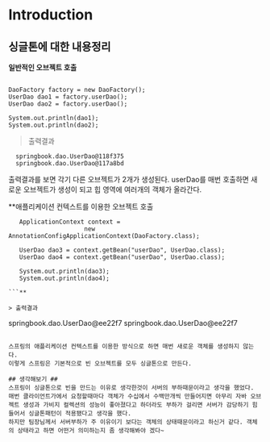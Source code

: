 # Introduction #

## 싱글톤에 대한 내용정리 ##

**일반적인 오브젝트 호출**

```

DaoFactory factory = new DaoFactory();
UserDao dao1 = factory.userDao();
UserDao dao2 = factory.userDao();

System.out.println(dao1);
System.out.println(dao2);

```

> 출력결과
```
  springbook.dao.UserDao@118f375
  springbook.dao.UserDao@117a8bd
```

출력결과를 보면 각기 다른 오브젝트가 2개가 생성된다.
userDao를 매번 호출하면 새로운 오브젝트가 생성이 되고 힙 영역에 여러개의 객체가 올라간다.

**애플리케이션 컨텍스트를 이용한 오브젝트 호출
```
   ApplicationContext context = 
                     new AnnotationConfigApplicationContext(DaoFactory.class);

   UserDao dao3 = context.getBean("userDao", UserDao.class);
   UserDao dao4 = context.getBean("userDao", UserDao.class);

   System.out.println(dao3);
   System.out.println(dao4);

```**

> 출력결과
```
 springbook.dao.UserDao@ee22f7
 springbook.dao.UserDao@ee22f7
```

스프링의 애플리케이션 컨텍스트를 이용한 방식으로 하면 매번 새로운 객체를 생성하지 않는다.
이렇게 스프링은 기본적으로 빈 오브젝트를 모두 싱글톤으로 만든다.

## 생각해보기 ##
스프링이 싱글톤으로 빈을 만드는 이유로 생각한것이 서버의 부하때문이라고 생각을 했었다. 매번 클라이언트가에서 요청할때마다 객체가 수십에서 수백만개씩 만들어지면 아무리 자바 오브젝트 생성과 가비지 컬렉션의 성능이 좋아졌다고 하더라도 부하가 걸리면 서버가 감당하기 힘들어서 싱글톤패턴이 적용됐다고 생각을 했다.
하지만 팀장님께서 서버부하가 주 이유이기 보다는 객체의 상태때문이라고 하신거 같다. 객체의 상태라고 하면 어떤거 의미하는지 좀 생각해봐야 겠다~